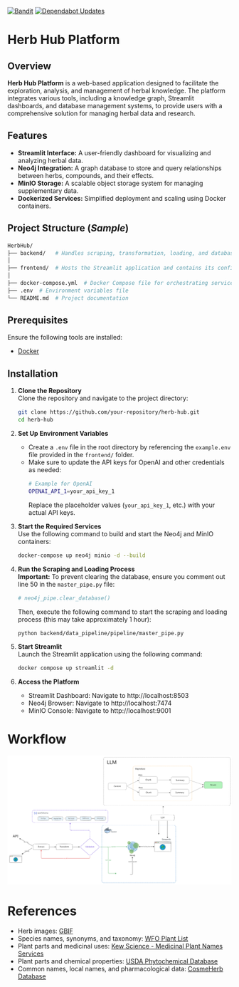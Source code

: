 [![Bandit](https://github.com/Thanaraklee/HerbHub/actions/workflows/main.yml/badge.svg)](https://github.com/Thanaraklee/HerbHub/actions/workflows/main.yml)
[![Dependabot Updates](https://github.com/Thanaraklee/HerbHub/actions/workflows/dependabot/dependabot-updates/badge.svg)](https://github.com/Thanaraklee/HerbHub/actions/workflows/dependabot/dependabot-updates)

# Herb Hub Platform
## Overview
**Herb Hub Platform** is a web-based application designed to facilitate the exploration, analysis, and management of herbal knowledge. The platform integrates various tools, including a knowledge graph, Streamlit dashboards, and database management systems, to provide users with a comprehensive solution for managing herbal data and research.

## Features
- **Streamlit Interface:** A user-friendly dashboard for visualizing and analyzing herbal data.
- **Neo4j Integration:** A graph database to store and query relationships between herbs, compounds, and their effects.
- **MinIO Storage:** A scalable object storage system for managing supplementary data.
- **Dockerized Services:** Simplified deployment and scaling using Docker containers.

## Project Structure (*Sample*)
```bash
HerbHub/
├── backend/   # Handles scraping, transformation, loading, and database management
│
├── frontend/  # Hosts the Streamlit application and contains its configuration files
│
├── docker-compose.yml  # Docker Compose file for orchestrating services
├── .env  # Environment variables file
└── README.md  # Project documentation
```
## Prerequisites
Ensure the following tools are installed:
- [Docker](https://www.docker.com/)

## Installation  

1. **Clone the Repository**  
   Clone the repository and navigate to the project directory:  
   ```bash  
   git clone https://github.com/your-repository/herb-hub.git  
   cd herb-hub  
   ```  

2. **Set Up Environment Variables**  
   - Create a `.env` file in the root directory by referencing the `example.env` file provided in the `frontend/` folder.  
   - Make sure to update the API keys for OpenAI and other credentials as needed:  
     ```bash
     # Example for OpenAI
     OPENAI_API_1=your_api_key_1
     ```
     Replace the placeholder values (`your_api_key_1`, etc.) with your actual API keys.  

3. **Start the Required Services**  
   Use the following command to build and start the Neo4j and MinIO containers:  
   ```bash  
   docker-compose up neo4j minio -d --build  
   ```  

4. **Run the Scraping and Loading Process**  
   **Important:** To prevent clearing the database, ensure you comment out line 50 in the `master_pipe.py` file:  
   ```python  
   # neo4j_pipe.clear_database()  
   ```  
   Then, execute the following command to start the scraping and loading process (this may take approximately 1 hour):  
   ```bash  
   python backend/data_pipeline/pipeline/master_pipe.py  
   ```  

5. **Start Streamlit**  
   Launch the Streamlit application using the following command:  
   ```bash  
   docker compose up streamlit -d  
   ```  
6. **Access the Platform**
   - Streamlit Dashboard: Navigate to http://localhost:8503
   - Neo4j Browser: Navigate to http://localhost:7474
   - MinIO Console: Navigate to http://localhost:9001

# Workflow
<p align="center">
  <img src="https://github.com/Thanaraklee/HerbHub/blob/main/workflow.svg" alt="Workflow" style="width:1000px;" />
</p>


# References
- Herb images: [GBIF](https://www.gbif.org)  
- Species names, synonyms, and taxonomy: [WFO Plant List](https://www.wfoplantlist.org)  
- Plant parts and medicinal uses: [Kew Science - Medicinal Plant Names Services](https://mpns.science.kew.org)  
- Plant parts and chemical properties: [USDA Phytochemical Database](https://phytochem.nal.usda.gov)  
- Common names, local names, and pharmacological data: [CosmeHerb Database](https://cosmeherb.nbt.or.th)
